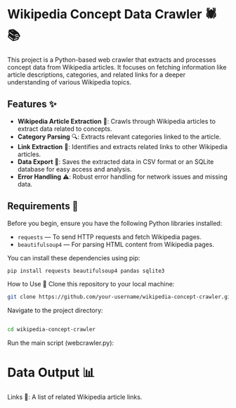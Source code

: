# Wikipedia Concept Data Crawler 🕷️📚

This project is a Python-based web crawler that extracts and processes concept data from Wikipedia articles. It focuses on fetching information like article descriptions, categories, and related links for a deeper understanding of various Wikipedia topics.

## Features ✨

- **Wikipedia Article Extraction** 📖: Crawls through Wikipedia articles to extract data related to concepts.
- **Category Parsing** 🔍: Extracts relevant categories linked to the article.
- **Link Extraction** 🔗: Identifies and extracts related links to other Wikipedia articles.
- **Data Export** 💾: Saves the extracted data in CSV format or an SQLite database for easy access and analysis.
- **Error Handling** ⚠️: Robust error handling for network issues and missing data.

## Requirements 🔧

Before you begin, ensure you have the following Python libraries installed:

- `requests` — To send HTTP requests and fetch Wikipedia pages.
- `beautifulsoup4` — For parsing HTML content from Wikipedia pages.


You can install these dependencies using pip:

```bash
pip install requests beautifulsoup4 pandas sqlite3
```
How to Use 🚀
Clone this repository to your local machine:

```bash
git clone https://github.com/your-username/wikipedia-concept-crawler.git

```
Navigate to the project directory:
```bash

cd wikipedia-concept-crawler
```
Run the main script (webcrawler.py):


# Data Output 📊
Links 🔗: A list of related Wikipedia article links.
